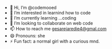 - 👋 Hi, I’m @codemooed
- 👀 I’m interested in learnind how to code
- 🌱 I’m currently learning ...coding
- 💞️ I’m looking to collaborate on web code
- 📫 How to reach me gesarejaredie4@gmal.com
- 😄 Pronouns: she
- ⚡ Fun fact: a normal girl with a curious mnd.

<!---
codemooed/codemooed is a ✨ special ✨ repository because its `README.md` (this file) appears on your GitHub profile.
You can click the Preview link to take a look at your changes.
--->

